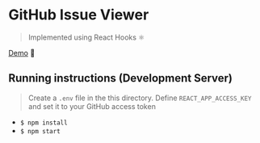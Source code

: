 # GitHub Issue Viewer

> Implemented using React Hooks ⚛️

[Demo](https://github-issue-tracker-mp.netlify.app/) 🚀

## Running instructions (Development Server)

> Create a `.env` file in the this directory. Define `REACT_APP_ACCESS_KEY` and set it to your GitHub access token

-   `$ npm install`
-   `$ npm start`
